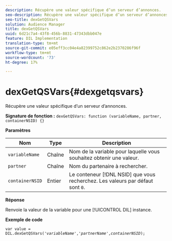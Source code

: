 ```yaml
---
description: Récupère une valeur spécifique d’un serveur d’annonces.
seo-description: Récupère une valeur spécifique d’un serveur d’annonces.
seo-title: dexGetQSVars
solution: Audience Manager
title: dexGetQSVars
uuid: 6d21c7a4-43f8-456b-8831-47343dbb047e
feature: DIL Implementation
translation-type: tm+mt
source-git-commit: e05eff3cc04e4a82399752c862e2b2370286f96f
workflow-type: tm+mt
source-wordcount: '73'
ht-degree: 17%

---
```



# dexGetQSVars{#dexgetqsvars}

Récupère une valeur spécifique d’un serveur d’annonces.

**Signature de fonction :** `dexGetQSVars: function (variableName, partner, containerNSID) {}`

<!-- 

r_dil_get_dexqsvars.xml

 -->

**Paramètres**

| Nom | Type | Description |
|---|---|---|
| `variableName` | Chaîne | Nom de la variable pour laquelle vous souhaitez obtenir une valeur. |
| `partner` | Chaîne | Nom du partenaire à rechercher. |
| `containerNSID` | Entier | Le conteneur [!DNL NSID] que vous recherchez. Les valeurs par défaut sont `0`. |

**Réponse**

Renvoie la valeur de la variable pour une [!UICONTROL DIL] instance.

**Exemple de code**

<pre class="java"><code>var value = DIL.dexGetQSVars('<i>variableName</i>','<i>partnerName</i>',<i>containerNSID</i>);</code></pre>
